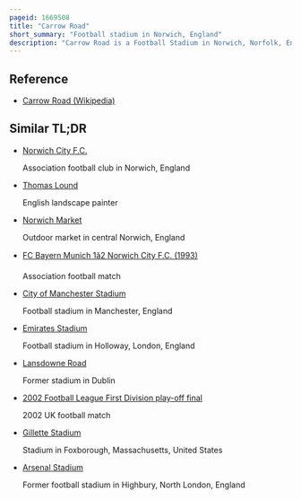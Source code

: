 ```yaml
---
pageid: 1669508
title: "Carrow Road"
short_summary: "Football stadium in Norwich, England"
description: "Carrow Road is a Football Stadium in Norwich, Norfolk, England, and is the Home of Efl Championship Club Norwich City. The Stadium is east of the City close to the norwich Railway Station and the Wensum River."
---
```


## Reference

- [Carrow Road (Wikipedia)](https://en.wikipedia.org/?curid=1669508)

## Similar TL;DR

- [Norwich City F.C.](/tldr/en/norwich-city-fc)

  Association football club in Norwich, England

- [Thomas Lound](/tldr/en/thomas-lound)

  English landscape painter

- [Norwich Market](/tldr/en/norwich-market)

  Outdoor market in central Norwich, England

- [FC Bayern Munich 1â2 Norwich City F.C. (1993)](/tldr/en/fc-bayern-munich-12-norwich-city-fc-1993)

  Association football match

- [City of Manchester Stadium](/tldr/en/city-of-manchester-stadium)

  Football stadium in Manchester, England

- [Emirates Stadium](/tldr/en/emirates-stadium)

  Football stadium in Holloway, London, England

- [Lansdowne Road](/tldr/en/lansdowne-road)

  Former stadium in Dublin

- [2002 Football League First Division play-off final](/tldr/en/2002-football-league-first-division-play-off-final)

  2002 UK football match

- [Gillette Stadium](/tldr/en/gillette-stadium)

  Stadium in Foxborough, Massachusetts, United States

- [Arsenal Stadium](/tldr/en/arsenal-stadium)

  Former football stadium in Highbury, North London, England
